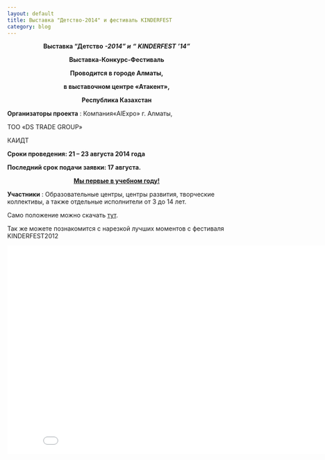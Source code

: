 ```yaml
---
layout: default
title: Выставка "Детство-2014" и фестиваль KINDERFEST
category: blog
---
```


<p align="center">
    <strong>Выставка “Детство</strong>
    <strong><em>-2014” </em></strong>
    <strong><em>и</em></strong>
    <strong><em> “</em></strong>
    <strong><em>KINDERFEST</em></strong>
    <strong><em>’14”</em></strong>
</p>
<p align="center">
    <strong>Выставка-Конкурс-Фестиваль</strong>
</p>
<p align="center">
    <strong>Проводится в городе Алматы, </strong>
</p>
<p align="center">
    <strong>в выставочном центре «Атакент»,</strong>
</p>
<p align="center">
    <strong> Республика Казахстан</strong>
</p>
<p>
    <strong>Организаторы проекта</strong>
    : Компания«AlExpo» г. Алматы,
</p>
<p>
    ТОО «DS TRADE GROUP»
</p>
<p>
    КАИДТ
</p>
<p>
    <strong>Сроки проведения: 21 – 23 августа 2014 года</strong>
</p>
<p>
    <strong>Последний срок подачи заявки: 17 августа. </strong>
</p>
<p align="center">
    <strong><u>Мы первые в учебном году!</u></strong>
</p>
<p>
    <strong>Участники</strong>
    : Образовательные центры, центры развития, творческие коллективы, а также отдельные исполнители от 3 до 14 лет.
</p>

<p>Само положение можно скачать <a href="http://prosensation.org/festival-polozhenie_RASSYLKA_2014.doc">тут</a>.</p>
<p>Так же можете познакомится с нарезкой лучших моментов с фестиваля KINDERFEST2012</p>
<iframe width="853" height="480" src="//www.youtube.com/embed/nNpAKIpvO4o?rel=0" frameborder="0" allowfullscreen></iframe>